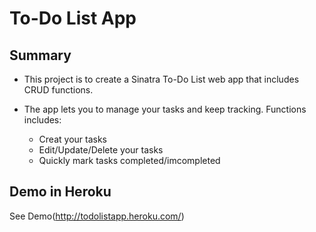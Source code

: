 # To-Do List App

## Summary

* This project is to create a Sinatra To-Do List web app that includes CRUD functions.

* The app lets you to manage your tasks and keep tracking. Functions includes:
  * Creat your tasks
  * Edit/Update/Delete your tasks
  * Quickly mark tasks completed/imcompleted

## Demo in Heroku
See Demo(http://todolistapp.heroku.com/)

